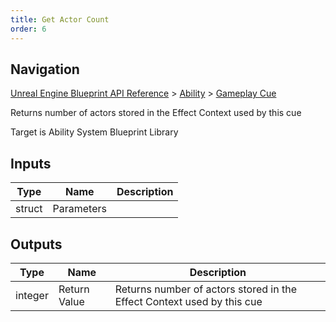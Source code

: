 ```yaml
---
title: Get Actor Count
order: 6
---
```

## Navigation

[Unreal Engine Blueprint API Reference](https://dev.epicgames.com/documentation/en-us/unreal-engine/BlueprintAPI) > [Ability](https://dev.epicgames.com/documentation/en-us/unreal-engine/BlueprintAPI/Ability) > [Gameplay Cue](https://dev.epicgames.com/documentation/en-us/unreal-engine/BlueprintAPI/Ability/GameplayCue)

Returns number of actors stored in the Effect Context used by this cue

Target is Ability System Blueprint Library

## Inputs

| Type | Name | Description |
| --- | --- | --- |
| struct | Parameters |  |

## Outputs

| Type | Name | Description |
| --- | --- | --- |
| integer | Return Value | Returns number of actors stored in the Effect Context used by this cue |

